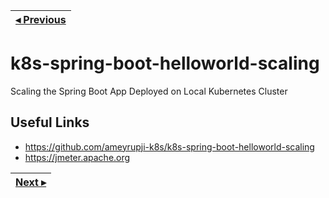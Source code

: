 | [◂ Previous](https://github.com/ameyrupji-k8s/k8s-spring-boot-helloworld-security-context) |
|-----|

# k8s-spring-boot-helloworld-scaling
Scaling the Spring Boot App Deployed on Local Kubernetes Cluster

## Useful Links

- https://github.com/ameyrupji-k8s/k8s-spring-boot-helloworld-scaling
- https://jmeter.apache.org

| [Next ▸](https://github.com/ameyrupji-k8s/) |
|-----|

